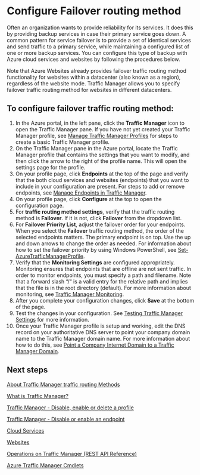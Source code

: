 <properties 
   pageTitle="Configure Traffic Manager failover traffic routing method | Microsoft Azure"
   description="This article will help you configure failover traffic routing method in Traffic Manager"
   services="traffic-manager"
   documentationCenter=""
   authors="joaoma"
   manager="adinah"
   editor="tysonn" />

<tags 
   ms.service="traffic-manager"
   ms.devlang="na"
   ms.topic="article"
   ms.tgt_pltfrm="na"
   ms.workload="infrastructure-services"
   ms.date="12/01/2015"
   ms.author="joaoma" />

# Configure Failover routing method
Often an organization wants to provide reliability for its services. It does this by providing backup services in case their primary service goes down. A common pattern for service failover is to provide a set of identical services and send traffic to a primary service, while maintaining a configured list of one or more backup services. You can configure this type of backup with Azure cloud services and websites by following the procedures below.

Note that Azure Websites already provides failover traffic routing method functionality for websites within a datacenter (also known as a region), regardless of the website mode. Traffic Manager allows you to specify failover traffic routing method for websites in different datacenters.

## To configure failover traffic routing method:
1. In the Azure portal, in the left pane, click the **Traffic Manager** icon to open the Traffic Manager pane. If you have not yet created your Traffic Manager profile, see [Manage Traffic Manager Profiles](traffic-manager-manage-profiles.md) for steps to create a basic Traffic Manager profile.
2. On the Traffic Manager pane in the Azure portal, locate the Traffic Manager profile that contains the settings that you want to modify, and then click the arrow to the right of the profile name. This will open the settings page for the profile.
3. On your profile page, click **Endpoints** at the top of the page and verify that the both cloud services and websites (endpoints) that you want to include in your configuration are present. For steps to add or remove endpoints, see [Manage Endpoints in Traffic Manager](traffic-manager-endpoints.md).
4. On your profile page, click **Configure** at the top to open the configuration page.
5. For **traffic routing method settings**, verify that the traffic routing method is **Failover**. If it is not, click **Failover** from the dropdown list.
6. For **Failover Priority List**, adjust the failover order for your endpoints. When you select the **Failover** traffic routing method, the order of the selected endpoints matters. The primary endpoint is on top. Use the up and down arrows to change the order as needed. For information about how to set the failover priority by using Windows PowerShell, see [Set-AzureTrafficManagerProfile](http://go.microsoft.com/fwlink/p/?LinkId=400880).
7. Verify that the **Monitoring Settings** are configured appropriately. Monitoring ensures that endpoints that are offline are not sent traffic. In order to monitor endpoints, you must specify a path and filename. Note that a forward slash “/“ is a valid entry for the relative path and implies that the file is in the root directory (default). For more information about monitoring, see [Traffic Manager Monitoring](traffic-manager-monitoring.md).
8. After you complete your configuration changes, click **Save** at the bottom of the page.
9. Test the changes in your configuration. See [Testing Traffic Manager Settings](traffic-manager-testing-settings.md) for more information.
10. Once your Traffic Manager profile is setup and working, edit the DNS record on your authoritative DNS server to point your company domain name to the Traffic Manager domain name. For more information about how to do this, see [Point a Company Internet Domain to a Traffic Manager Domain](traffic-manager-point-internet-domain.md).

## Next steps
[About Traffic Manager traffic routing Methods](traffic-manager-load-balancing-methods.md)

[What is Traffic Manager?](traffic-manager-overview.md)

[Traffic Manager - Disable, enable or delete a profile](disable-enable-or-delete-a-profile.md)

[Traffic Manager - Disable or enable an endpoint](disable-or-enable-an-endpoint.md)

[Cloud Services](http://go.microsoft.com/fwlink/?LinkId=314074)

[Websites](http://go.microsoft.com/fwlink/p/?LinkId=393327)

[Operations on Traffic Manager (REST API Reference)](http://go.microsoft.com/fwlink/?LinkId=313584)

[Azure Traffic Manager Cmdlets](http://go.microsoft.com/fwlink/p/?LinkId=400769)

